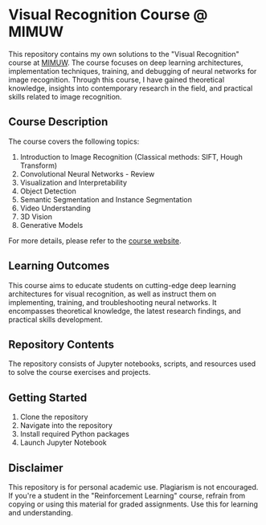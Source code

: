 # Visual Recognition Course @ MIMUW

This repository contains my own solutions to the "Visual Recognition" course at [MIMUW](https://www.mimuw.edu.pl/). The course focuses on deep learning architectures, implementation techniques, training, and debugging of neural networks for image recognition. Through this course, I have gained theoretical knowledge, insights into contemporary research in the field, and practical skills related to image recognition.

## Course Description

The course covers the following topics:

1. Introduction to Image Recognition (Classical methods: SIFT, Hough Transform)
2. Convolutional Neural Networks - Review
3. Visualization and Interpretability
4. Object Detection
5. Semantic Segmentation and Instance Segmentation
6. Video Understanding
7. 3D Vision
8. Generative Models

For more details, please refer to the [course website](https://www.mimuw.edu.pl/~bilinski/VRNN2023/).

## Learning Outcomes
This course aims to educate students on cutting-edge deep learning architectures for visual recognition, as well as instruct them on implementing, training, and troubleshooting neural networks. It encompasses theoretical knowledge, the latest research findings, and practical skills development.

## Repository Contents

The repository consists of Jupyter notebooks, scripts, and resources used to solve the course exercises and projects.

## Getting Started

1. Clone the repository
2. Navigate into the repository
3. Install required Python packages
4. Launch Jupyter Notebook

## Disclaimer

This repository is for personal academic use. Plagiarism is not encouraged. If you're a student in the "Reinforcement Learning" course, refrain from copying or using this material for graded assignments. Use this for learning and understanding.

